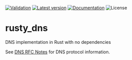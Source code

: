 [![Validation](https://github.com/willfleetw/rusty_dns/workflows/Validation/badge.svg)](https://github.com/willfleetw/rusty_dns)
[![Latest version](https://img.shields.io/crates/v/rusty_dns.svg)](https://crates.io/crates/rusty_dns)
[![Documentation](https://docs.rs/rusty_dns/badge.svg)](https://docs.rs/rusty_dns)
![License](https://img.shields.io/crates/l/rusty_dns.svg)
# rusty_dns
DNS implementation in Rust with no dependencies

See [DNS RFC Notes](https://github.com/willfleetw/rusty_dns/blob/main/docs/DNS_RFC_Notes.md) for DNS protocol information.
